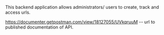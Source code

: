 This backend application allows administrators/ users to create, track and access urls. 

https://documenter.getpostman.com/view/18127055/UVkqruuM  -- url to published documentation of API.
